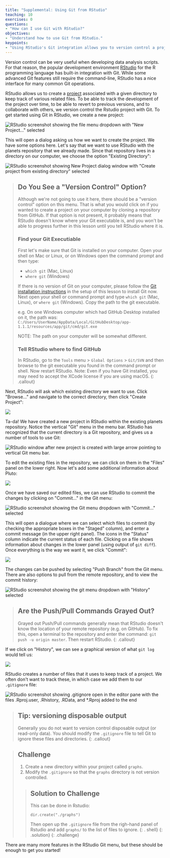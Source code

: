 ```yaml
---
title: "Supplemental: Using Git from RStudio"
teaching: 10
exercises: 0
questions:
- "How can I use Git with RStudio?"
objectives:
- "Understand how to use Git from RStudio."
keypoints:
- "Using RStudio's Git integration allows you to version control a project over time."
---
```


Version control can be very useful when developing data analysis scripts. For
that reason, the popular development environment
[RStudio][rstudio] for the R programming language has built-in
integration with Git. While some advanced Git features still require the
command-line, RStudio has a nice interface for many common Git operations.

RStudio allows us to create a [project][rstudio-projects] associated with a
given directory to keep track of various related files. To be able to track the
development of the project over time, to be able to revert to previous
versions, and to collaborate with others, we version control the Rstudio
project with Git. To get started using Git in RStudio, we create a new project:

![RStudio screenshot showing the file menu dropdown with "New Project..." selected](../fig/RStudio_screenshot_newproject.png)

This will open a dialog asking us how we want to create the project. We have
some options here. Let's say that we want to use RStudio with the planets
repository that we already made. Since that repository lives in a directory on
our computer, we choose the option "Existing Directory":

![RStudio screenshot showing New Project dialog window with "Create project from existing directory" selected](../fig/RStudio_screenshot_existingdirectory.png)

> ## Do You See a "Version Control" Option?
>
> Although we're not going to use it here, there should be a "version control"
> option on this menu. That is what you would click on if you wanted to
> create a project on your computer by cloning a repository from GitHub.
> If that option is not present, it probably means that RStudio doesn't know
> where your Git executable is, and you won't be able to progress further
> in this lesson until you tell RStudio where it is.  
> ### Find your Git Executiable
> First let's make sure that Git is installed on your computer.
> Open your shell on Mac or Linux, or on Windows open the command prompt
> and then type:
> - `which git` (Mac, Linux)
> - `where git` (Windows)
>
> If there is no version of Git on your computer, 
please follow the 
[Git installation 
instructions](https://swcarpentry.github.io/git-novice/setup.html)
> in the setup of this lesson to install Git now. Next open your shell or command prompt 
> and type `which git` (Mac, Linux), or `where git` (Windows).
> Copy the path to the git executable.
>
> e.g. On one Windows computer which had GitHub Desktop installed on it, the path was:
> `C:/Users/UserName/AppData/Local/GitHubDesktop/app-1.1.1/resources/app/git/cmd/git.exe`
> 
> NOTE: The path on your computer will be somewhat different.
> ### Tell RStudio where to find GitHub
> In RStudio, go to the `Tools` menu > `Global Options` > `Git/SVN` and then
> browse to the git executable you found in the command prompt or shell. Now restart
> RStudio.
> Note: Even if you have Git installed, you may need
> to accept the XCode license if you are using macOS.
{: .callout}

Next, RStudio will ask which existing directory we want to use. Click
"Browse..." and navigate to the correct directory, then click "Create Project":

![](../fig/RStudio_screenshot_navigateexisting.png)

Ta-da! We have created a new project in RStudio within the existing planets
repository. Notice the vertical "Git" menu in the menu bar. RStudio has
recognized that the current directory is a Git repository, and gives us a
number of tools to use Git:

![RStudio window after new project is created with large arrow pointing to vertical Git menu bar.](../fig/RStudio_screenshot_afterclone.png)

To edit the existing files in the repository, we can click on them in the
"Files" panel on the lower right. Now let's add some additional information
about Pluto:

![](../fig/RStudio_screenshot_editfiles.png)

Once we have saved our edited files, we can use RStudio to commit the changes
by clicking on "Commit..." in the Git menu:

![RStudio screenshot showing the Git menu dropdown with "Commit..." selected](../fig/RStudio_screenshot_commit.png)

This will open a dialogue where we can select which files to commit (by
checking the appropriate boxes in the "Staged" column), and enter a commit
message (in the upper right panel). The icons in the "Status" column indicate
the current status of each file. Clicking on a file shows information about
changes in the lower panel (using output of `git diff`). Once everything is the
way we want it, we click "Commit":

![](../fig/RStudio_screenshot_review.png)

The changes can be pushed by selecting "Push Branch" from the Git menu. There
are also options to pull from the remote repository, and to view the commit
history:

![RStudio screenshot showing the git menu dropdown with "History" selected](../fig/RStudio_screenshot_history.png)

> ## Are the Push/Pull Commands Grayed Out?
>
> Grayed out Push/Pull commands generally mean that RStudio doesn't know the
> location of your remote repository (e.g. on GitHub). To fix this, open a
> terminal to the repository and enter the command: `git push -u origin
> master`. Then restart RStudio.
{: .callout}

If we click on "History", we can see a graphical version of what `git log`
would tell us:

![](../fig/RStudio_screenshot_viewhistory.png)

RStudio creates a number of files that it uses to keep track of a project. We
often don't want to track these, in which case we add them to our `.gitignore`
file:

![RStudio screenshot showing .gitignore open in the editor pane with the files .Rproj.user, .Rhistory, .RData, and \*.Rproj added to the end](../fig/RStudio_screenshot_gitignore.png)

> ## Tip: versioning disposable output
>
> Generally you do not want to version control disposable output (or read-only
> data). You should modify the `.gitignore` file to tell Git to ignore these
> files and directories.
{: .callout}

> ## Challenge
>
> 1. Create a new directory within your project called `graphs`.
> 2. Modify the `.gitignore` so that the `graphs` directory is not version controlled.
>
>
> > ## Solution to Challenge
> >
> > This can be done in Rstudio:
> > ```
> > dir.create("./graphs")
> > ```
> > Then open up the `.gitignore` file from the righ-hand panel of Rstudio and add 
> > `graphs/` to the list of files to ignore.
> > {: . shell}
> {: .solution}
{: .challenge}

There are many more features in the RStudio Git menu, but these should be
enough to get you started!


[rstudio]: https://www.rstudio.com/
[rstudio-projects]: https://support.rstudio.com/hc/en-us/articles/200526207-Using-Projects
